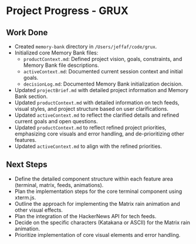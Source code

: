 # Project Progress - GRUX

## Work Done
- Created `memory-bank` directory in `/Users/jeffaf/code/grux`.
- Initialized core Memory Bank files:
    - `productContext.md`: Defined project vision, goals, constraints, and Memory Bank file descriptions.
    - `activeContext.md`: Documented current session context and initial goals.
    - `decisionLog.md`: Documented Memory Bank initialization decision.
- Updated `projectBrief.md` with detailed project information and Memory Bank section.
- Updated `productContext.md` with detailed information on tech feeds, visual styles, and project structure based on user clarifications.
- Updated `activeContext.md` to reflect the clarified details and refined current goals and open questions.
- Updated `productContext.md` to reflect refined project priorities, emphasizing core visuals and error handling, and de-prioritizing other features.
- Updated `activeContext.md` to align with the refined priorities.

## Next Steps
- Define the detailed component structure within each feature area (terminal, matrix, feeds, animations).
- Plan the implementation steps for the core terminal component using xterm.js.
- Outline the approach for implementing the Matrix rain animation and other visual effects.
- Plan the integration of the HackerNews API for tech feeds.
- Decide on the specific characters (Katakana or ASCII) for the Matrix rain animation.
- Prioritize implementation of core visual elements and error handling.